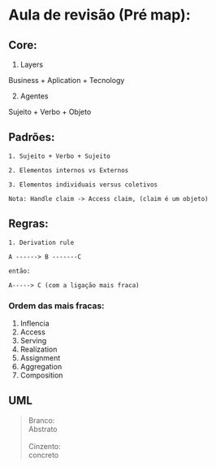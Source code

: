 # Aula de revisão (Pré map):

## Core: 

1. Layers

Business + Aplication + Tecnology

2. Agentes 

Sujeito + Verbo + Objeto 

## Padrões: 

```
1. Sujeito + Verbo + Sujeito 

2. Elementos internos vs Externos 

3. Elementos individuais versus coletivos 

Nota: Handle claim -> Access claim, (claim é um objeto)
```

## Regras: 

```
1. Derivation rule

A ------> B -------C

então:

A-----> C (com a ligação mais fraca)
```

### Ordem das mais fracas:
1. Inflencia
2. Access 
3. Serving
4. Realization 
5. Assignment 
6. Aggregation
7. Composition

## UML 

> Branco: \
> Abstrato \
> \
> Cinzento: \
> concreto

